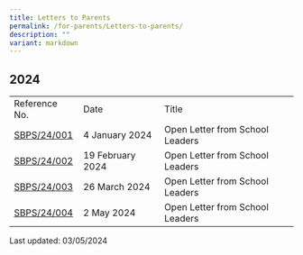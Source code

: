 ```yaml
---
title: Letters to Parents
permalink: /for-parents/Letters-to-parents/
description: ""
variant: markdown
---
```

## 2024

| | | |
|---|---|---|
| Reference No. | Date | Title |
| [SBPS/24/001](/files/Open_Letter_from_SLs_01_2024.pdf)| 4 January 2024 | Open Letter from School Leaders |
| [SBPS/24/002](/files/Open_Letter_from_SLs_02_2024.pdf)| 19 February 2024 | Open Letter from School Leaders |
| [SBPS/24/003](/files/Open_Letter_from_SLs_03_2024.pdf)| 26 March 2024 | Open Letter from School Leaders |
| [SBPS/24/004](/files/Open_Letter_from_SLs_04_2024.pdf)| 2 May 2024 | Open Letter from School Leaders |


Last updated: 03/05/2024
